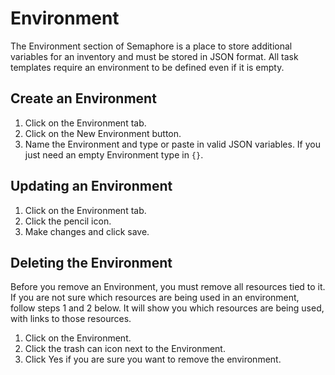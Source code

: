 # Environment
The Environment section of Semaphore is a place to store additional variables for an inventory and must be stored in JSON format. 
All task templates require an environment to be defined even if it is empty. 

## Create an Environment
1. Click on the Environment tab.
2. Click on the New Environment button.
3. Name the Environment and type or paste in valid JSON variables. If you just need an empty Environment type in ```{}```.
## Updating an Environment
1. Click on the Environment tab.
2. Click the pencil icon.
3. Make changes and click save.

## Deleting the Environment
Before you remove an Environment, you must remove all resources tied to it.
If you are not sure which resources are being used in an environment, follow steps 1 and 2 below. It will show you which resources are being used, with links to those resources.

1. Click on the Environment.
2. Click the trash can icon next to the Environment.
3. Click Yes if you are sure you want to remove the environment.
